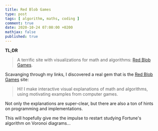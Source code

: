 ```yaml
---
title: Red Blob Games
type: post
tags: [ algorithm, maths, coding ]
comment: true
date: 2020-10-24 07:00:00 +0200
mathjax: false
published: true
---
```


**TL;DR**

> A terrific site with visualizations for math and algorithms: [Red Blob
> Games][].

Scavanging through my links, I discovered a real gem that is the [Red
Blob Games][] site:

> Hi! I make interactive visual explanations of math and algorithms,
> using motivating examples from computer games.

Not only the explanations are super-clear, but there are also a ton of
hints on programming and implementations.

This will hopefully give me the impulse to restart studying Fortune's
algorithm on Voronoi diagrams...

[Red Blob Games]: https://www.redblobgames.com/
